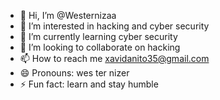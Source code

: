 - 👋 Hi, I’m @Westernizaa
- 👀 I’m interested in hacking and cyber security 
- 🌱 I’m currently learning cyber security 
- 💞️ I’m looking to collaborate on hacking 
- 📫 How to reach me xavidanito35@gmail.com
- 😄 Pronouns: wes ter nizer
- ⚡ Fun fact: learn and stay humble 

<!---
Westernizaa/Westernizaa is a ✨ special ✨ repository because its `README.md` (this file) appears on your GitHub profile.
You can click the Preview link to take a look at your changes.
--->
